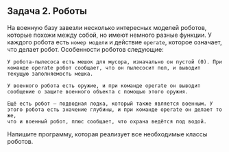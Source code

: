 ## Задача 2. Роботы
На военную базу завезли несколько интересных моделей роботов, которые похожи между собой, но имеют немного разные функции. У каждого робота есть `номер модели` и действие `operate`, которое означает, что делает робот. Особенности роботов следующие:
```
У робота-пылесоса есть мешок для мусора, изначально он пустой (0). При команде operate робот сообщает, что он пылесосит пол, и выводит текущую заполняемость мешка.
```
```
У военного робота есть оружие, и при команде operate он выводит сообщение о защите военного объекта с помощью этого оружия.
```
```
Ещё есть робот — подводная лодка, который также является военным. У этого робота есть значение глубины, и при команде operate он делает то же, 
что и военный робот, плюс сообщает, что охрана ведётся под водой.
```
Напишите программу, которая реализует все необходимые классы роботов.